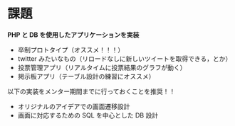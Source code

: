 # 課題

**PHP と DB を使用したアプリケーションを実装**

- 卒制プロトタイプ（オススメ！！！）
- twitter みたいなもの（リロードなしに新しいツイートを取得できる，とか）
- 投票管理アプリ（リアルタイムに投票結果のグラフが動く）
- 掲示板アプリ（テーブル設計の練習にオススメ）

以下の実装をメンター期間までに行っておくことを推奨！！

- オリジナルのアイデアでの画面遷移設計
- 画面に対応するための SQL を中心とした DB 設計

